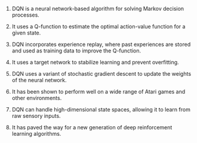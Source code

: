1. DQN is a neural network-based algorithm for solving Markov decision processes.

2. It uses a Q-function to estimate the optimal action-value function for a given state.

3. DQN incorporates experience replay, where past experiences are stored and used as training data to improve the Q-function.

4. It uses a target network to stabilize learning and prevent overfitting.

5. DQN uses a variant of stochastic gradient descent to update the weights of the neural network.

6. It has been shown to perform well on a wide range of Atari games and other environments.

7. DQN can handle high-dimensional state spaces, allowing it to learn from raw sensory inputs.

8. It has paved the way for a new generation of deep reinforcement learning algorithms.